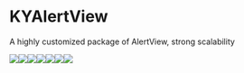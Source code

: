 # KYAlertView
A highly customized package of AlertView, strong scalability

![](./pngs/btn01.png)![](./pngs/btn02.png)![](./pngs/btn03.png)![](./pngs/btn04.png)![](./pngs/btn05.png)![](./pngs/btn06.png)![](./pngs/btn07.png)